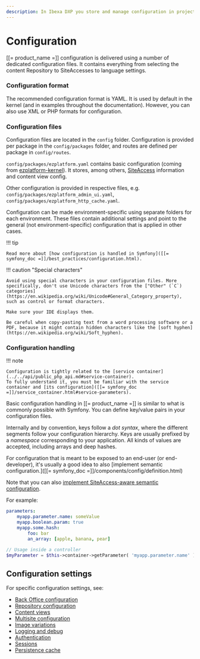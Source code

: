 ```yaml
---
description: In Ibexa DXP you store and manage configuration in project files, typically in YAML format.
---
```


# Configuration

[[= product_name =]] configuration is delivered using a number of dedicated configuration files.
It contains everything from selecting the content Repository to SiteAccesses to language settings.

### Configuration format

The recommended configuration format is YAML. It is used by default in the kernel (and in examples throughout the documentation).
However, you can also use XML or PHP formats for configuration.

### Configuration files

Configuration files are located in the `config` folder.
Configuration is provided per package in the `config/packages` folder,
and routes are defined per package in `config/routes`.

`config/packages/ezplatform.yaml` contains basic configuration (coming from [ezplatform-kernel](https://github.com/ezsystems/ezplatform-kernel)).
It stores, among others, [SiteAccess](../multisite/multisite.md) information and content view config.

Other configuration is provided in respective files, e.g. `config/packages/ezplatform_admin_ui.yaml`,
`config/packages/ezplatform_http_cache.yaml`.

Configuration can be made environment-specific using separate folders for each environment.
These files contain additional settings and point to the general (not environment-specific) configuration that is applied in other cases.

!!! tip

    Read more about [how configuration is handled in Symfony]([[= symfony_doc =]]/best_practices/configuration.html).

!!! caution "Special characters"

    Avoid using special characters in your configuration files. More specifically, don't use Unicode characters from the ["Other" (`C`) categories](https://en.wikipedia.org/wiki/Unicode#General_Category_property), such as control or format characters.

    Make sure your IDE displays them.

    Be careful when copy-pasting text from a word processing software or a PDF, because it might contain hidden characters like the [soft hyphen](https://en.wikipedia.org/wiki/Soft_hyphen).

### Configuration handling

!!! note

    Configuration is tightly related to the [service container](../../api/public_php_api.md#service-container).
    To fully understand it, you must be familiar with the service container and [its configuration]([[= symfony_doc =]]/service_container.html#service-parameters).

Basic configuration handling in [[= product_name =]] is similar to what is commonly possible with Symfony.
You can define key/value pairs in your configuration files.

Internally and by convention, keys follow a *dot syntax*, where the different segments follow your configuration hierarchy.
Keys are usually prefixed by a *namespace* corresponding to your application. All kinds of values are accepted, including arrays and deep hashes.

For configuration that is meant to be exposed to an end-user (or end-developer),
it's usually a good idea to also [implement semantic configuration.]([[= symfony_doc =]]/components/config/definition.html)

Note that you can also [implement SiteAccess-aware semantic configuration](../multisite/siteaccess_aware_configuration.md).

For example:

``` yaml
parameters:
    myapp.parameter.name: someValue
    myapp.boolean.param: true
    myapp.some.hash:
        foo: bar
        an_array: [apple, banana, pear]
```

``` php
// Usage inside a controller
$myParameter = $this->container->getParameter( 'myapp.parameter.name' );
```

## Configuration settings

For specific configuration settings, see:

- [Back Office configuration](../../extending/config_back_office.md)
- [Repository configuration](config_repository.md)
- [Content views](../content_rendering/templates/template_configuration.md)
- [Multisite configuration](../multisite/multisite_configuration.md)
- [Image variations](../images/images.md#configuring-image-variations)
- [Logging and debug](../devops.md#logging-and-debug-configuration)
- [Authentication](../security.md#symfony-authentication)
- [Sessions](../sessions.md#configuration)
- [Persistence cache](../persistence_cache.md#persistence-cache-configuration)
